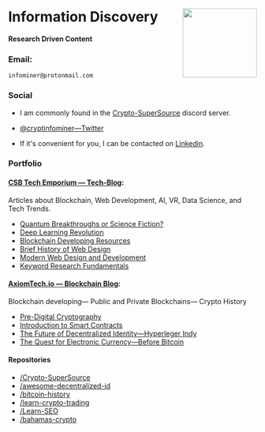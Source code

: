 # Information Discovery <img src="https://i.imgur.com/6yj32rq.png" align="right" width="150" height="140">
**Research Driven Content**

### Email:

`infominer@protonmail.com`

### Social

* I am commonly found in the [Crypto-SuperSource](https://discord.gg/ahTuPMY) discord server.

* [@cryptinfominer—Twitter](https://twitter.com/cryptinfominer)

* If it's convenient for you, I can be contacted on [Linkedin](https://www.linkedin.com/in/infominer/).

### Portfolio

#### [CSB Tech Emporium — Tech-Blog](https://www.csbtechemporium.com/the-tech-blog/): 
Articles about Blockchain, Web Development, AI, VR, Data Science, and Tech Trends.
  * [Quantum Breakthroughs or Science Fiction?](https://www.csbtechemporium.com/quantum-revolution-or-scifi/)
  * [Deep Learning Revolution](https://www.csbtechemporium.com/deep-learning-revolution/)
  * [Blockchain Developing Resources](https://www.csbtechemporium.com/become-a-blockchain-developer/)
  * [Brief History of Web Design](https://www.csbtechemporium.com/web-design-history/)
  * [Modern Web Design and Development](https://www.csbtechemporium.com/modern-web-design-and-development/)
  * [Keyword Research Fundamentals](https://www.csbtechemporium.com/keyword-research-fundamentals/)

#### [AxiomTech.io — Blockchain Blog](https://www.axiomtech.io/blog/): 
Blockchain developing— Public and Private Blockchains— Crypto History
  * [Pre-Digital Cryptography](https://www.axiomtech.io/blog-feed/2018/9/24/pre-digital-cryptography-a-history)
  * [Introduction to Smart Contracts](https://www.axiomtech.io/blog-feed/2018/10/9/smart-contracts-uses-cases-dapps-icos)
  * [The Future of Decentralized Identity—Hyperleger Indy](https://www.axiomtech.io/blog-feed/hyperledger-indy-decentralized-identity)
  * [The Quest for Electronic Currency—Before Bitcoin](https://www.axiomtech.io/blog-feed/electronic-currency-before-bitcoin)

#### Repositories
* [/Crypto-SuperSource](https://github.com/infominer33/Crypto-SuperSource)
* [/awesome-decentralized-id](https://github.com/infominer33/awesome-decentralized-id)
* [/bitcoin-history](https://github.com/infominer33/bitcoin-history)
* [/learn-crypto-trading](https://github.com/infominer33/learn-crypto-trading)
* [/Learn-SEO](https://github.com/infominer33/Learn-SEO)
* [/bahamas-crypto](https://github.com/infominer33/bahamas-crypto)
